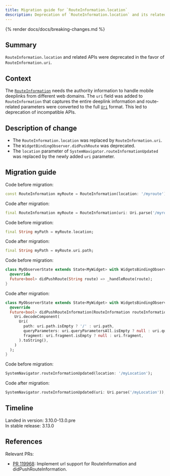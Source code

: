 ```yaml
---
title: Migration guide for `RouteInformation.location`
description: Deprecation of `RouteInformation.location` and its related APIs.
---
```


{% render docs/docs/breaking-changes.md %}

## Summary

`RouteInformation.location` and related APIs were deprecated
in the favor of `RouteInformation.uri`.

## Context

The [`RouteInformation`][] needs the authority information to
handle mobile deeplinks from different web domains.
The `uri` field was added to `RouteInformation` that captures
the entire deeplink information and route-related parameters
were converted to the full [`Uri`][] format.
This led to deprecation of incompatible APIs.

## Description of change

* The `RouteInformation.location` was replaced by `RouteInformation.uri`.
* The `WidgetBindingObserver.didPushRoute` was deprecated.
* The `location` parameter of `SystemNavigator.routeInformationUpdated` was
  replaced by the newly added `uri` parameter.

## Migration guide

Code before migration:

```dart
const RouteInformation myRoute = RouteInformation(location: '/myroute');
```

Code after migration:

```dart
final RouteInformation myRoute = RouteInformation(uri: Uri.parse('/myroute'));
```

Code before migration:

```dart
final String myPath = myRoute.location;
```

Code after migration:

```dart
final String myPath = myRoute.uri.path;
```

Code before migration:

```dart
class MyObserverState extends State<MyWidget> with WidgetsBindingObserver {
  @override
  Future<bool> didPushRoute(String route) => _handleRoute(route);
}
```

Code after migration:

```dart
class MyObserverState extends State<MyWidget> with WidgetsBindingObserver {
  @override
  Future<bool> didPushRouteInformation(RouteInformation routeInformation) => _handleRoute(
    Uri.decodeComponent(
      Uri(
        path: uri.path.isEmpty ? '/' : uri.path,
        queryParameters: uri.queryParametersAll.isEmpty ? null : uri.queryParametersAll,
        fragment: uri.fragment.isEmpty ? null : uri.fragment,
      ).toString(),
    )
  );
}
```

Code before migration:

```dart
SystemNavigator.routeInformationUpdated(location: '/myLocation');
```

Code after migration:

```dart
SystemNavigator.routeInformationUpdated(uri: Uri.parse('/myLocation'));
```

## Timeline

Landed in version: 3.10.0-13.0.pre<br>
In stable release: 3.13.0

## References

Relevant PRs:

* [PR 119968][]: Implement url support for
  RouteInformation and didPushRouteInformation.

[PR 119968]: {{site.repo.flutter}}/pull/119968
[`RouteInformation`]: {{site.api}}/flutter/widgets/RouteInformation-class.html
[`Uri`]: {{site.api}}/flutter/dart-core/Uri-class.html
